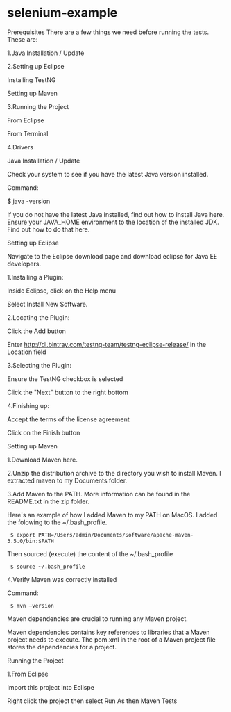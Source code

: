 # selenium-example
Prerequisites
There are a few things we need before running the tests. These are:

1.Java Installation / Update

2.Setting up Eclipse

  Installing TestNG
  
  Setting up Maven
  
3.Running the Project

  From Eclipse
  
  From Terminal
  
4.Drivers 

Java Installation / Update

Check your system to see if you have the latest Java version installed.

Command:

$ java -version

If you do not have the latest Java installed, find out how to install Java here.
Ensure your JAVA_HOME environment to the location of the installed JDK. Find out how to do that here.

Setting up Eclipse

Navigate to the Eclipse download page and download eclipse for Java EE developers.

1.Installing a Plugin:

  Inside Eclipse, click on the Help menu
  
  Select Install New Software.
  
 2.Locating the Plugin:
 
   Click the Add button
   
   Enter http://dl.bintray.com/testng-team/testng-eclipse-release/ in the Location field
   
 3.Selecting the Plugin:
 
   Ensure the TestNG checkbox is selected
   
   Click the "Next" button to the right bottom
   
 4.Finishing up:
 
   Accept the terms of the license agreement
   
   Click on the Finish button
   
 Setting up Maven
   
 1.Download Maven here.
 
 2.Unzip the distribution archive to the directory you wish to install Maven. I extracted maven to my Documents folder.
 
 3.Add Maven to the PATH. More information can be found in the README.txt in the zip folder.
 
   Here's an example of how I added Maven to my PATH on MacOS. I added the folowing to the ~/.bash_profile.
   
     $ export PATH=/Users/admin/Documents/Software/apache-maven-3.5.0/bin:$PATH
     
   Then sourced (execute) the content of the ~/.bash_profile
   
     $ source ~/.bash_profile
     
 4.Verify Maven was correctly installed
 
   Command:
   
     $ mvn –version
     
Maven dependencies are crucial to running any Maven project.

Maven dependencies contains key references to libraries that a Maven project needs to execute. The pom.xml in the root of a Maven project file stores the dependencies for a project.

Running the Project

1.From Eclipse

  Import this project into Eclispe
  
  Right click the project then select Run As then Maven Tests

